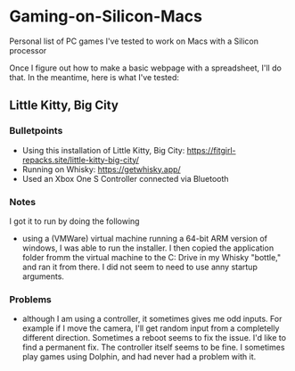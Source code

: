 # Gaming-on-Silicon-Macs
Personal list of PC games I've tested to work on Macs with a Silicon processor

Once I figure out how to make a basic webpage with a spreadsheet, I'll do that. In the meantime, here is what I've tested:

## Little Kitty, Big City
### Bulletpoints
* Using this installation of Little Kitty, Big City: https://fitgirl-repacks.site/little-kitty-big-city/
* Running on Whisky: https://getwhisky.app/
* Used an Xbox One S Controller connected via Bluetooth
### Notes
I got it to run by doing the following
* using a (VMWare) virtual machine running a 64-bit ARM version of windows, I was able to run the installer. I then copied the application folder fromm the virtual machine to the C: Drive in my Whisky "bottle," and ran it from there. I did not seem to need to use anny startup arguments.

### Problems
* although I am using a controller, it sometimes gives me odd inputs. For example if I move the camera, I'll get random input from a completelly different direction. Sometimes a reboot seems to fix the issue. I'd like to find a permanent fix. The controller itself seems to be fine. I sometimes play games using Dolphin, and had never had a problem with it. 
